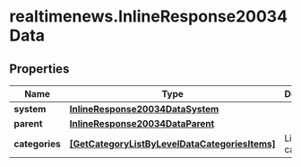 # realtimenews.InlineResponse20034Data

## Properties

Name | Type | Description | Notes
------------ | ------------- | ------------- | -------------
**system** | [**InlineResponse20034DataSystem**](InlineResponse20034DataSystem.md) |  | [optional] 
**parent** | [**InlineResponse20034DataParent**](InlineResponse20034DataParent.md) |  | [optional] 
**categories** | [**[GetCategoryListByLevelDataCategoriesItems]**](GetCategoryListByLevelDataCategoriesItems.md) | List of categories. | [optional] 



